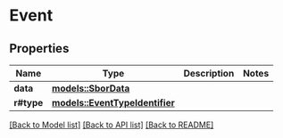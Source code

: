 # Event

## Properties

Name | Type | Description | Notes
------------ | ------------- | ------------- | -------------
**data** | [**models::SborData**](SborData.md) |  | 
**r#type** | [**models::EventTypeIdentifier**](EventTypeIdentifier.md) |  | 

[[Back to Model list]](../README.md#documentation-for-models) [[Back to API list]](../README.md#documentation-for-api-endpoints) [[Back to README]](../README.md)


